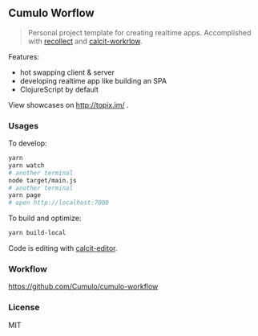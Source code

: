 
Cumulo Worflow
------

> Personal project template for creating realtime apps. Accomplished with [recollect](https://github.com/Cumulo/recollect) and [calcit-workrlow](https://github.com/mvc-works/calcit-workflow).

Features:

* hot swapping client & server
* developing realtime app like building an SPA
* ClojureScript by default

View showcases on http://topix.im/ .

### Usages

To develop:

```bash
yarn
yarn watch
# another terminal
node target/main.js
# another terminal
yarn page
# open http://localhost:7000
```

To build and optimize:

```bash
yarn build-local
```

Code is editing with [calcit-editor](https://github.com/Cirru/calcit-editor).

### Workflow

https://github.com/Cumulo/cumulo-workflow

### License

MIT
